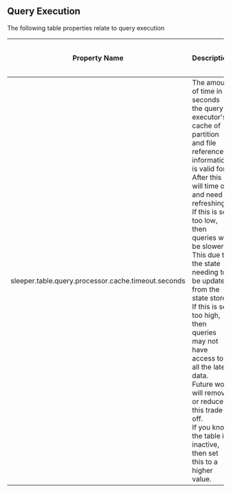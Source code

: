 ## Query Execution

The following table properties relate to query execution

| Property Name                                       | Description                                                                                                                                                                                                                                                                                                                                                                                                                                                                                                    | Default Value | Run CdkDeploy When Changed |
|-----------------------------------------------------|----------------------------------------------------------------------------------------------------------------------------------------------------------------------------------------------------------------------------------------------------------------------------------------------------------------------------------------------------------------------------------------------------------------------------------------------------------------------------------------------------------------|---------------|----------------------------|
| sleeper.table.query.processor.cache.timeout.seconds | The amount of time in seconds the query executor's cache of partition and file reference information is valid for. After this it will time out and need refreshing.<br>If this is set too low, then queries will be slower. This due to the state needing to be updated from the state store.<br>If this is set too high, then queries may not have access to all the latest data.<br>Future work will remove or reduce this trade-off.<br>If you know the table is inactive, then set this to a higher value. | 60            | false                      |
